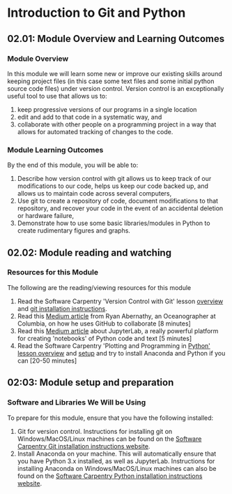 # Introduction  to Git and Python

## 02.01: Module Overview and Learning Outcomes
### Module Overview
In this module we will learn some new or improve our existing skills around keeping project files (in this case some text files and some initial python source code files) under version control. Version control is an exceptionally useful tool to use that allows us to: 
1. keep progressive versions of our programs in a single location
2. edit and add to that code in a systematic way, and
3. collaborate with other people on a programming project in a way that allows for automated tracking of changes to the code. 

### Module Learning Outcomes
By the end of this module, you will be able to:

1. Describe how version control with git allows us to keep track of our modifications to our code, helps us keep our code backed up, and allows us to maintain code across several computers,
2. Use git to create a repository of code, document modifications to that repository, and recover your code in the event of an accidental deletion or hardware failure,  
3. Demonstrate how to use some basic libraries/modules in Python to create rudimentary figures and graphs.

## 02.02: Module reading and watching
### Resources for this Module
The following are the reading/viewing resources for this module

1. Read the Software Carpentry 'Version Control with Git' lesson [overview](https://swcarpentry.github.io/git-novice/) and [git installation instructions](https://carpentries.github.io/workshop-template/#git). 
2. Read this [Medium article](https://rabernat.medium.com/scientific-collaboration-and-project-management-in-github-d74f2255ae5f) from Ryan Abernathy, an Oceanographer at Columbia, on how he uses GitHub to collaborate [8 minutes]
3. Read this [Medium article](https://blog.jupyter.org/jupyterlab-is-ready-for-users-5a6f039b8906) about JupyterLab, a really powerful platform for creating 'notebooks' of Python code and text [5 minutes]
4. Read the Software Carpentry 'Plotting and Programming in [Python' lesson overview](http://swcarpentry.github.io/python-novice-gapminder/) and [setup](http://swcarpentry.github.io/python-novice-gapminder/setup.html) and try to install Anaconda and Python if you can [20-50 minutes]

## 02:03: Module setup and preparation
### Software and Libraries We Will be Using
To prepare for this module, ensure that you have the following installed: 

1. Git for version control. Instructions for installing git on Windows/MacOS/Linux machines can be found on the [Software Carpentry Git installation instructions website](https://carpentries.github.io/workshop-template/#git). 
2. Install Anaconda on your machine. This will automatically ensure that you have Python 3.x installed, as well as JupyterLab. Instructions for installing Anaconda on Windows/MacOS/Linux machines can also be found on the [Software Carpentry Python installation instructions website](https://carpentries.github.io/workshop-template/#python).